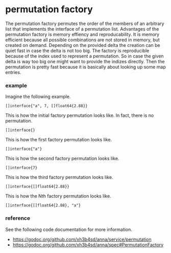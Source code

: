 # permutation factory
The permutation factory permutes the order of the members of an arbitrary list
that implements the interface of a permutation list. Advantages of the
permutation factory is memory effiency and reproducability. It is memory
efficient because all possible combinations are not stored in memory, but
created on demand. Depending on the provided delta the creation can be quiet
fast in case the delta is not too big. The factory is reproducible because of
the index used to represent a permutation. So in case the given delta is way
too big one might want to provide the indizes directly. Then the permutation is
pretty fast because it is basically about looking up some map entries.

### example

Imagine the following example.

```
[]interface{"a", 7, []float64{2.88}}
```

This is how the initial factory permutation looks like. In fact, there is no
permutation.

```
[]interface{}
```

This is how the first factory permutation looks like.

```
[]interface{"a"}
```

This is how the second factory permutation looks like.

```
[]interface{7}
```

This is how the third factory permutation looks like.

```
[]interface{[]float64{2.88}}
```

This is how the Nth factory permutation looks like.

```
[]interface{[]float64{2.88}, "a"}
```

### reference

See the following code documentation for more information.

- https://godoc.org/github.com/xh3b4sd/anna/service/permutation
- https://godoc.org/github.com/xh3b4sd/anna/spec#PermutationFactory
